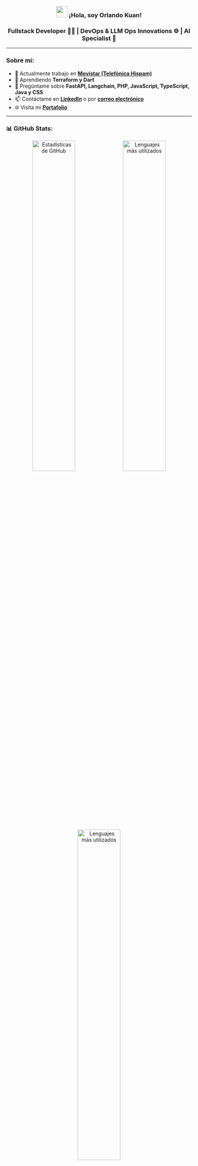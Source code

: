 <h3 align="center"><img src="https://media.giphy.com/media/hvRJCLFzcasrR4ia7z/giphy.gif" width="30px"> ¡Hola, soy Orlando Kuan! </h3>
<h3 align="center">Fullstack Developer 👨‍💻 |  DevOps & LLM Ops Innovations ⚙️ | AI Specialist 🦄</h3>

---

### Sobre mí:
- 🔭 Actualmente trabajo en **[Movistar (Telefónica Hispam)](https://www.telefonica.com/)**
- 🌱 Aprendiendo **Terraform y Dart**
- 💬 Pregúntame sobre **FastAPI, Langchain, PHP, JavaScript, TypeScript, Java y CSS**
- 📫 Contáctame en **[LinkedIn](https://www.linkedin.com/in/orlando-kuan)** o por **[correo electrónico](mailto:nexuscode25@gmail.com)**
- 🌐 Visita mi **[Portafolio](https://darkcodepe.github.io/portfolio/)**

---

### 📊 GitHub Stats:
<p align="center">
  <img src="https://github-readme-stats.vercel.app/api?username=DarkCodePE&show_icons=true&theme=radical&locale=es" alt="Estadísticas de GitHub" width="48%"/>
  <img src="https://github-readme-stats.vercel.app/api/top-langs/?username=DarkCodePE&layout=pie&theme=radical&locale=es" alt="Lenguajes más utilizados" width="48%"/>
  <img src="https://github-readme-stats.vercel.app/api?username=DarkCodePE&show_icons=true" alt="Lenguajes más utilizados" width="48%"/>
</p>

---

### 🚀 Skills Técnicas Destacadas:

#### Lenguajes de Programación:
<p align="left">
  <img src="https://www.vectorlogo.zone/logos/python/python-icon.svg" alt="Python" width="40" height="40"/>
  <img src="https://www.vectorlogo.zone/logos/java/java-icon.svg" alt="Java" width="40" height="40"/>
  <img src="https://www.vectorlogo.zone/logos/javascript/javascript-icon.svg" alt="JavaScript" width="40" height="40"/>
  <img src="https://www.vectorlogo.zone/logos/typescriptlang/typescriptlang-icon.svg" alt="TypeScript" width="40" height="40"/>
  <img src="https://www.vectorlogo.zone/logos/php/php-icon.svg" alt="PHP" width="40" height="40"/>
  <img src="https://www.vectorlogo.zone/logos/flutterio/flutterio-icon.svg" alt="Flutter" width="40" height="40"/>
  <img src="https://www.vectorlogo.zone/logos/android/android-icon.svg" alt="Android Nativo" width="40" height="40"/>
</p>

#### Frameworks y Librerías:
<p align="left">
  <img src="https://www.vectorlogo.zone/logos/springio/springio-icon.svg" alt="Spring Boot" width="40" height="40"/>
  <img src="https://www.svgrepo.com/show/354245/quarkus-icon.svg" alt="Quarkus" width="40" height="40"/>
  <img src="https://www.vectorlogo.zone/logos/angular/angular-icon.svg" alt="Angular" width="40" height="40"/>
  <img src="https://www.vectorlogo.zone/logos/nextjs/nextjs-icon.svg" alt="Next.js" width="40" height="40"/>
  <img src="https://www.vectorlogo.zone/logos/reactjs/reactjs-icon.svg" alt="React JS" width="40" height="40"/>
  <img src="https://icon.icepanel.io/Technology/svg/FastAPI.svg" alt="FastAPI" width="40" height="40"/>
  <img src="https://www.vectorlogo.zone/logos/tensorflow/tensorflow-icon.svg" alt="TensorFlow" width="40" height="40"/>
  <img src="https://mlflow.org/img/mlflow-black.svg" alt="MLflow" width="40" height="40"/>
</p>

#### Bases de Datos:
<p align="left">
  <img src="https://www.vectorlogo.zone/logos/mysql/mysql-icon.svg" alt="MySQL" width="40" height="40"/>
  <img src="https://www.vectorlogo.zone/logos/postgresql/postgresql-icon.svg" alt="PostgreSQL" width="40" height="40"/>
  <img src="https://www.vectorlogo.zone/logos/mongodb/mongodb-icon.svg" alt="MongoDB" width="40" height="40"/>
  <img src="https://www.vectorlogo.zone/logos/redis/redis-icon.svg" alt="Redis" width="40" height="40"/>
  <img src="https://seeklogo.com/images/Q/qdrant-icon-logo-843D18553D-seeklogo.com.png" alt="Qdrant" width="40" height="40"/>
  <img src="https://seeklogo.com/images/C/chroma-logo-FB287847E7-seeklogo.com.png" alt="Chroma" width="40" height="40"/>
</p>

#### Herramientas DevOps y CI/CD:
<p align="left">
  <img src="https://www.vectorlogo.zone/logos/docker/docker-icon.svg" alt="Docker" width="40" height="40"/>
  <img src="https://www.vectorlogo.zone/logos/jenkins/jenkins-icon.svg" alt="Jenkins" width="40" height="40"/>
  <img src="https://icon.icepanel.io/Technology/svg/Argo-CD.svg" alt="ArgoCD" width="40" height="40"/>
  <img src="https://www.vectorlogo.zone/logos/terraformio/terraformio-icon.svg" alt="Terraform" width="40" height="40"/>
  <img src="https://www.vectorlogo.zone/logos/kubernetes/kubernetes-icon.svg" alt="Kubernetes" width="40" height="40"/>
  <img src="https://www.vectorlogo.zone/logos/helmsh/helmsh-icon.svg" alt="Helm" width="40" height="40"/>
</p>

#### UI/UX y Frameworks de Diseño:
<p align="left">
  <img src="https://www.vectorlogo.zone/logos/tailwindcss/tailwindcss-icon.svg" alt="Tailwind CSS" width="40" height="40"/>
  <img src="https://www.vectorlogo.zone/logos/getbootstrap/getbootstrap-icon.svg" alt="Bootstrap" width="40" height="40"/>
</p>

#### Herramientas de Colaboración y Gestión:
<p align="left">
  <img src="https://www.vectorlogo.zone/logos/slack/slack-icon.svg" alt="Slack" width="40" height="40"/>
  <img src="https://www.vectorlogo.zone/logos/atlassian_jira/atlassian_jira-icon.svg" alt="JIRA" width="40" height="40"/>
</p>

#### Plataformas y Frameworks Adicionales:
<p align="left">
  <img src="https://www.vectorlogo.zone/logos/databricks/databricks-icon.svg" alt="Databricks" width="40" height="40"/>
  <img src="https://www.vectorlogo.zone/logos/elastic/elastic-icon.svg" alt="Elasticsearch" width="40" height="40"/>
  <img src="https://python.langchain.com/img/brand/wordmark.png" alt="LangChain" width="100" height="40"/>
  <img src="https://langchain-ai.github.io/langgraph/static/wordmark_dark.svg" alt="LangGraph" width="100" height="40"/>
</p>
---

### 🏆 Proyectos Más Recientes:

- **Generación de Proyecciones y Reportes con FastAPI**:
  - **Detalles**: Diseñé un flujo para generar reportes en formato XLS, gestionando concurrencia y optimización de memoria.
  - **Tecnologías**: Python, FastAPI, SQLAlchemy.
  - **Repositorio**: [Ver código aquí](#)

- **Orquestación en RAG (Retrieval-Augmented Generation)**:
  - **Detalles**: Integré LangChain y Qdrant para mejorar la recuperación de documentos en aplicaciones educativas.
  - **Repositorio**: [Ver código aquí](#)

- **Pipeline CI/CD con Jenkins y Kubernetes**:
  - **Detalles**: Configuré pipelines que incluyen despliegue automático con Helm y monitoreo en Prometheus.
  - **Archivos relevantes**:
    - [jenkins-service.yaml](#)
    - [cloudflared-deployment.yaml](#)

---

### 🔗 Conéctate Conmigo:
<p align="left">
<a href="https://twitter.com/natural_select1" target="_blank">
  <img src="https://img.shields.io/twitter/follow/natural_select1?logo=twitter&style=for-the-badge" alt="Twitter: @natural_select1" />
</a>
<a href="https://www.linkedin.com/in/orlando-kuan/" target="_blank">
  <img src="https://img.shields.io/badge/-LinkedIn-blue?style=for-the-badge&logo=linkedin"
::contentReference[oaicite:0]{index=0}
